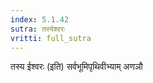 ```yaml
---
index: 5.1.42
sutra: तस्येश्वरः
vritti: full_sutra
---
```


तस्य ईश्वरः (इति) सर्वभूमिपृथिवीभ्याम् अणञौ